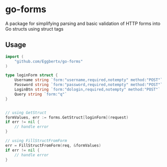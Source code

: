 # go-forms
A package for simplifying parsing and basic validation of HTTP forms into Go structs using struct tags

## Usage
 
```Go
import (
	"github.com/Eggbertx/go-forms"
)

type loginForm struct {
	Username string `form:"username,required,notempty" method:"POST"`
	Password string `form:"password,required,notempty" method:"POST"`
	LoginBtn string `form:"dologin,required,notempty" method:"POST"`
	Query string `form:"q"`
}


// using GetStruct
formValues, err := forms.GetStruct[loginForm](request)
if err != nil {
	// handle error
}

// using FillStructFromForm
err = FillStructFromForm(req, &formValues)
if err != nil {
	// handle error
}

```